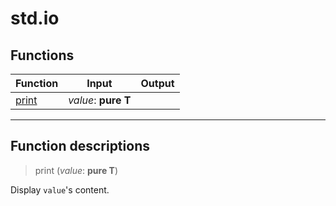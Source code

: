 # std.io

## Functions
|Function|Input|Output|
|-|-|-|
|[print](#func_0)|*value*: **pure T**||


***
## Function descriptions

<a id="func_0"></a>
> print (*value*: **pure T**)

Display `value`'s content.

